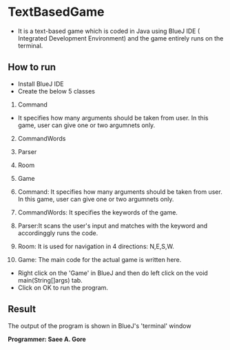 # TextBasedGame
  - It is a text-based game which is coded in Java using BlueJ IDE ( Integrated Development Environment) and the game entirely runs on the terminal.

## How to run
- Install BlueJ IDE
- Create the below 5 classes 
 1. Command  
  - It specifies how many arguments should be taken from user. In this game, user can give one or two argumnets only.
 2. CommandWords
 3. Parser
 4. Room
 5. Game
 
 1. Command: It specifies how many arguments should be taken from user. In this game, user can give one or two argumnets only.  
 2. CommandWords: It specifies the keywords of the game.
 3. Parser:It scans the user's input and matches with the keyword and accordinggly runs the code.
 4. Room: It is used for navigation in 4 directions: N,E,S,W.
 5. Game: The main code for the actual game is written here.
 
- Right click on the 'Game' in BlueJ and then do left click on the void main(String[]args) tab.
- Click on OK to run the program.

## Result
 The output of the program is shown in BlueJ's 'terminal' window

**Programmer: Saee A. Gore**
